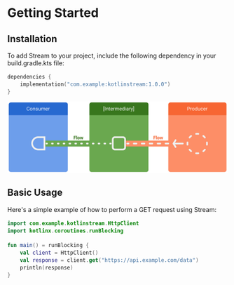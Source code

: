 # Getting Started

## Installation

To add Stream to your project, include the following dependency in your build.gradle.kts file:

``` kotlin
dependencies {
    implementation("com.example:kotlinstream:1.0.0")
}

```

![](../../images/stream.png)

## Basic Usage

Here's a simple example of how to perform a GET request using Stream:

```kotlin
import com.example.kotlinstream.HttpClient
import kotlinx.coroutines.runBlocking

fun main() = runBlocking {
    val client = HttpClient()
    val response = client.get("https://api.example.com/data")
    println(response)
}
```